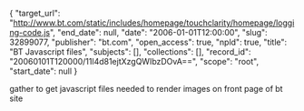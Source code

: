 {
  "target_url": "http://www.bt.com/static/includes/homepage/touchclarity/homepage/logging-code.js", 
  "end_date": null, 
  "date": "2006-01-01T12:00:00", 
  "slug": 32899077, 
  "publisher": "bt.com", 
  "open_access": true, 
  "npld": true, 
  "title": "BT Javascript files", 
  "subjects": [], 
  "collections": [], 
  "record_id": "20060101T120000/11l4d81ejtXzgQWIbzDOvA==", 
  "scope": "root", 
  "start_date": null
}

gather to get javascript files needed to render images on front page of bt site